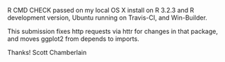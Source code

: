 R CMD CHECK passed on my local OS X install on R 3.2.3 and R development
version, Ubuntu running on Travis-CI, and Win-Builder.

This submission fixes http requests via httr for changes in that package,
and moves ggplot2 from depends to imports. 

Thanks! Scott Chamberlain
